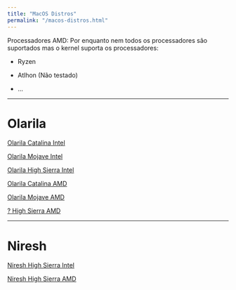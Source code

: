 ```yaml
---
title: "MacOS Distros"
permalink: "/macos-distros.html"
---
```


Processadores AMD: Por enquanto nem todos os processadores são suportados mas o kernel suporta os processadores:   
   - Ryzen

   - Atlhon (Não testado)
   
   - ...

-----------------------------------------

# Olarila

[Olarila Catalina Intel](https://files.sirherobrine23.org/Hackintosh/Olarila-Catalina-10.15.3.raw)

[Olarila Mojave Intel](https://files.sirherobrine23.org/Hackintosh/Olarila-Mojave-10.14.6.raw)

[Olarila High Sierra Intel](https://files.sirherobrine23.org/Hackintosh/Olarila-High-Sierra-10.13.6.raw)

[Olarila Catalina AMD](https://files.sirherobrine23.org/Hackintosh/Olarila-Catalina-AMD.raw)

[Olarila Mojave AMD](https://files.sirherobrine23.org/Hackintosh/Olarila-Mojave-AMD.raw)

[? High Sierra AMD](https://files.sirherobrine23.org/Hackintosh/HighSierraAMD_V2-Legacy.dmg)

----

# Niresh

[Niresh High Sierra Intel](https://files.sirherobrine23.org/Hackintosh/Niresh/Hackintosh%20Zone%20High%20Sierra%20Installer.dmg)

[Niresh High Sierra AMD](https://files.sirherobrine23.org/Hackintosh/Niresh/Hackintosh%20Zone%20High%20Sierra%20Installer%20AMD.dmg)